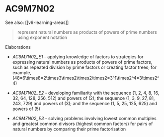 
# AC9M7N02 

See also: [[v9-learning-areas]]

> represent natural numbers as products of powers of prime numbers using exponent notation

Elaborations


- _AC9M7N02_E1_ - applying knowledge of factors to strategies for expressing natural numbers as products of powers of prime factors, such as repeated division by prime factors or creating factor trees; for example, \(48=6\times8=2\times3\times2\times2\times2=3^1\times2^4=3\times2^4\)

- _AC9M7N02_E2_ - developing familiarity with the sequence \(1, 2, 4, 8, 16, 32, 64, 128, 256, 512\) and powers of \(2\); the sequence \(1, 3, 9, 27, 81, 243, 729\) and powers of \(3\); and the sequence \(1, 5, 25, 125, 625\) and powers of \(5\)

- _AC9M7N02_E3_ - solving problems involving lowest common multiples and greatest common divisors (highest common factors) for pairs of natural numbers by comparing their prime factorisation
